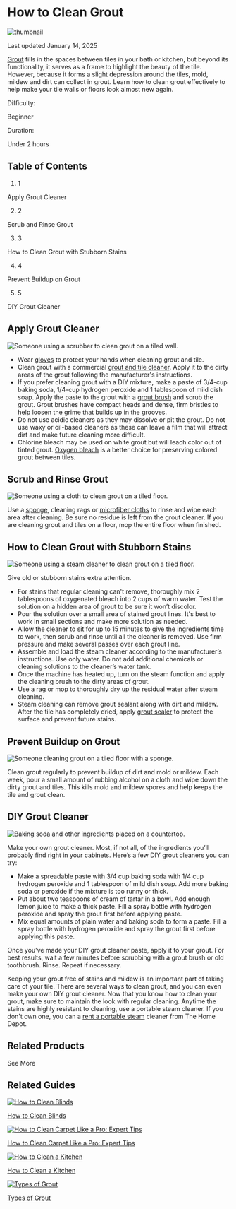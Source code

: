 # How to Clean Grout

![thumbnail](https://i3.ytimg.com/vi/k4YmuM3XlG8/hqdefault.jpg)

Last updated January 14, 2025

[Grout](/b/Flooring-Flooring-Supplies-Tile-Setting-Grout/N-5yc1vZcdtx) fills in the spaces between tiles in your bath or kitchen, but beyond its functionality, it serves as a frame to highlight the beauty of the tile. However, because it forms a slight depression around the tiles, mold, mildew and dirt can collect in grout. Learn how to clean grout effectively to help make your tile walls or floors look almost new again.  


Difficulty:

Beginner

Duration:

Under 2 hours


## Table of Contents

  1. 1

Apply Grout Cleaner

  2. 2

Scrub and Rinse Grout

  3. 3

How to Clean Grout with Stubborn Stains

  4. 4

Prevent Buildup on Grout

  5. 5

DIY Grout Cleaner




## Apply Grout Cleaner

![Someone using a scrubber to clean grout on a tiled wall.](https://dam.thdstatic.com/content/production/xktMGMx8-_Xj9X9uFedzLQ/NTW5IMwEkgnwH0yLFpnulw/Original%20file/how-to-clean-grout-step-1.jpg)

  * Wear [gloves](/b/Cleaning-Cleaning-Tools-Rubber-Gloves/N-5yc1vZcb34) to protect your hands when cleaning grout and tile.
  * Clean grout with a commercial [grout and tile cleaner](/b/Cleaning-Cleaning-Products-Bathroom-Cleaners-Grout-Tile-Cleaners/N-5yc1vZcba0). Apply it to the dirty areas of the grout following the manufacturer's instructions.
  * If you prefer cleaning grout with a DIY mixture, make a paste of 3/4-cup baking soda, 1/4-cup hydrogen peroxide and 1 tablespoon of mild dish soap. Apply the paste to the grout with a [grout brush](/b/Cleaning-Cleaning-Tools-Cleaning-Brushes-Scrub-Brushes/Tile-and-Grout-Brush/N-5yc1vZcb49Z1z0pidd) and scrub the grout. Grout brushes have compact heads and dense, firm bristles to help loosen the grime that builds up in the grooves.
  * Do not use acidic cleaners as they may dissolve or pit the grout. Do not use waxy or oil-based cleaners as these can leave a film that will attract dirt and make future cleaning more difficult.
  * Chlorine bleach may be used on white grout but will leach color out of tinted grout. [Oxygen bleach](/b/Cleaning-Cleaning-Products-Bleach/N-5yc1vZcb5b) is a better choice for preserving colored grout between tiles.



## Scrub and Rinse Grout

![Someone using a cloth to clean grout on a tiled floor.](https://dam.thdstatic.com/content/production/fyXH45dV986Uzhw9VSgxhA/4B3TvDqcUYMznZ368_YM2Q/Original%20file/how-to-clean-grout-step-2.jpg)

Use a [sponge](/b/Cleaning-Cleaning-Tools-Sponges-Scouring-Pads/N-5yc1vZcb3k), cleaning rags or [microfiber cloths](/b/Cleaning-Cleaning-Tools-Cleaning-Cloths-Microfiber-Towels/N-5yc1vZcb2l) to rinse and wipe each area after cleaning. Be sure no residue is left from the grout cleaner. If you are cleaning grout and tiles on a floor, mop the entire floor when finished.

## How to Clean Grout with Stubborn Stains

![Someone using a steam cleaner to clean grout on a tiled floor.](https://dam.thdstatic.com/content/production/fa5Vw-h8hRk9CfDKn3ye7g/cJ_4ARqMjkO31OqnbJC8Fg/Original%20file/how-to-clean-grout-step-3.jpg)

Give old or stubborn stains extra attention.

  * For stains that regular cleaning can't remove, thoroughly mix 2 tablespoons of oxygenated bleach into 2 cups of warm water. Test the solution on a hidden area of grout to be sure it won’t discolor.
  * Pour the solution over a small area of stained grout lines. It's best to work in small sections and make more solution as needed.
  * Allow the cleaner to sit for up to 15 minutes to give the ingredients time to work, then scrub and rinse until all the cleaner is removed. Use firm pressure and make several passes over each grout line.
  * Assemble and load the steam cleaner according to the manufacturer’s instructions. Use only water. Do not add additional chemicals or cleaning solutions to the cleaner’s water tank.
  * Once the machine has heated up, turn on the steam function and apply the cleaning brush to the dirty areas of grout.
  * Use a rag or mop to thoroughly dry up the residual water after steam cleaning.
  * Steam cleaning can remove grout sealant along with dirt and mildew. After the tile has completely dried, apply [grout sealer](https://www.homedepot.com/b/Flooring-Flooring-Supplies-Floor-Protection-Materials-Floor-Sealers/Grout/N-5yc1vZ2fkp9nuZ1z1t2lr) to protect the surface and prevent future stains.



## Prevent Buildup on Grout

![Someone cleaning grout on a tiled floor with a sponge.](https://dam.thdstatic.com/content/production/MmaNQ_j-P852fKWXyjEBHg/EeqoYebUEAduFfvDbPnSRw/Original%20file/how-to-clean-grout-step-4.jpg)

Clean grout regularly to prevent buildup of dirt and mold or mildew. Each week, pour a small amount of rubbing alcohol on a cloth and wipe down the dirty grout and tiles. This kills mold and mildew spores and help keeps the tile and grout clean.

## DIY Grout Cleaner

![Baking soda and other ingredients placed on a countertop.](https://dam.thdstatic.com/content/production/t8842j-sVnPMh0XKt-z3LA/lzruDrvawQPqs9saSFzG0A/Original%20file/how-to-clean-grout-step-5.jpg)

Make your own grout cleaner. Most, if not all, of the ingredients you’ll probably find right in your cabinets. Here’s a few DIY grout cleaners you can try:

  * Make a spreadable paste with 3/4 cup baking soda with 1/4 cup hydrogen peroxide and 1 tablespoon of mild dish soap. Add more baking soda or peroxide if the mixture is too runny or thick.
  * Put about two teaspoons of cream of tartar in a bowl. Add enough lemon juice to make a thick paste. Fill a spray bottle with hydrogen peroxide and spray the grout first before applying paste.
  * Mix equal amounts of plain water and baking soda to form a paste. Fill a spray bottle with hydrogen peroxide and spray the grout first before applying this paste.



Once you’ve made your DIY grout cleaner paste, apply it to your grout. For best results, wait a few minutes before scrubbing with a grout brush or old toothbrush. Rinse. Repeat if necessary.

Keeping your grout free of stains and mildew is an important part of taking care of your tile. There are several ways to clean grout, and you can even make your own DIY grout cleaner. Now that you know how to clean your grout, make sure to maintain the look with regular cleaning. Anytime the stains are highly resistant to cleaning, use a portable steam cleaner. If you don't own one, you can a [rent a portable steam](https://www.homedepot.com/c/floor_cleaning_equipment_rental) cleaner from The Home Depot.

## Related Products

See More

## Related Guides

[![How to Clean Blinds](https://i3.ytimg.com/vi/EnXBHhNa6Ss/maxresdefault.jpg)](https://www.homedepot.com/c/ah/how-to-clean-blinds/9ba683603be9fa5395fab901bd573406)

[How to Clean Blinds](https://www.homedepot.com/c/ah/how-to-clean-blinds/9ba683603be9fa5395fab901bd573406)

[![How to Clean Carpet Like a Pro: Expert Tips](https://dam.thdstatic.com/content/production/9hRoUIes_01aTCAKJiHbAQ/Z8-lzxFsmyJTxABVqEZfvg/Original%20file/how-to-clean-carpet-heroA.jpg)](https://www.homedepot.com/c/ah/how-to-clean-carpet/9ba683603be9fa5395fab9038a03c4a)

[How to Clean Carpet Like a Pro: Expert Tips](https://www.homedepot.com/c/ah/how-to-clean-carpet/9ba683603be9fa5395fab9038a03c4a)

[![How to Clean a Kitchen](https://i3.ytimg.com/vi/3Vryfeo7rrE/maxresdefault.jpg)](https://www.homedepot.com/c/ah/how-to-clean-a-kitchen/9ba683603be9fa5395fab90c22f87f4)

[How to Clean a Kitchen](https://www.homedepot.com/c/ah/how-to-clean-a-kitchen/9ba683603be9fa5395fab90c22f87f4)

[![Types of Grout](https://dam.thdstatic.com/content/production/vYJ1FNYVGLQSNxB820xGig/SexNNEPk1uKgyMEgUNCIkQ/Original%20file/type-of-grout-hero.jpg)](https://www.homedepot.com/c/ab/types-of-grout/9ba683603be9fa5395fab90143027c86)

[Types of Grout](https://www.homedepot.com/c/ab/types-of-grout/9ba683603be9fa5395fab90143027c86)

